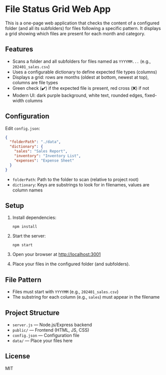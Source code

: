 # File Status Grid Web App

This is a one-page web application that checks the content of a configured folder (and all its subfolders) for files following a specific pattern. It displays a grid showing which files are present for each month and category.

## Features

- Scans a folder and all subfolders for files named as `YYYYMM...` (e.g., `202401_sales.csv`)
- Uses a configurable dictionary to define expected file types (columns)
- Displays a grid: rows are months (oldest at bottom, newest at top), columns are file types
- Green check (✔️) if the expected file is present, red cross (❌) if not
- Modern UI: dark purple background, white text, rounded edges, fixed-width columns

## Configuration

Edit `config.json`:

```json
{
  "folderPath": "./data",
  "dictionary": {
    "sales": "Sales Report",
    "inventory": "Inventory List",
    "expenses": "Expense Sheet"
  }
}
```

- `folderPath`: Path to the folder to scan (relative to project root)
- `dictionary`: Keys are substrings to look for in filenames, values are column names

## Setup

1. Install dependencies:

   ```
   npm install
   ```

2. Start the server:

   ```
   npm start
   ```

3. Open your browser at [http://localhost:3001](http://localhost:3001)

4. Place your files in the configured folder (and subfolders).

## File Pattern

- Files must start with `YYYYMM` (e.g., `202401_sales.csv`)
- The substring for each column (e.g., `sales`) must appear in the filename

## Project Structure

- `server.js` — Node.js/Express backend
- `public/` — Frontend (HTML, JS, CSS)
- `config.json` — Configuration file
- `data/` — Place your files here

## License

MIT
